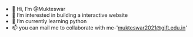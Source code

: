 - 👋 Hi, I’m @Mukteswar
- 👀 I’m interested in building a interactive website
- 🌱 I’m currently learning python
- 📫 you can mail me to collaborate with me-'mukteswar2021@gift.edu.in'

<!---
Mukti2001/Mukti2001 is a ✨ special ✨ repository because its `README.md` (this file) appears on your GitHub profile.
You can click the Preview link to take a look at your changes.
--->
